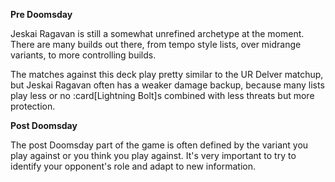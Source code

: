 **Pre Doomsday**

Jeskai Ragavan is still a somewhat unrefined archetype at the moment. There are
many builds out there, from tempo style lists, over midrange variants, to more
controlling builds.

The matches against this deck play pretty similar to the UR Delver matchup, but
Jeskai Ragavan often has a weaker damage backup, because many lists play less or
no :card[Lightning Bolt]s combined with less threats but more protection.

**Post Doomsday**

The post Doomsday part of the game is often defined by the variant you play
against or you think you play against. It's very important to try to identify
your opponent's role and adapt to new information.
